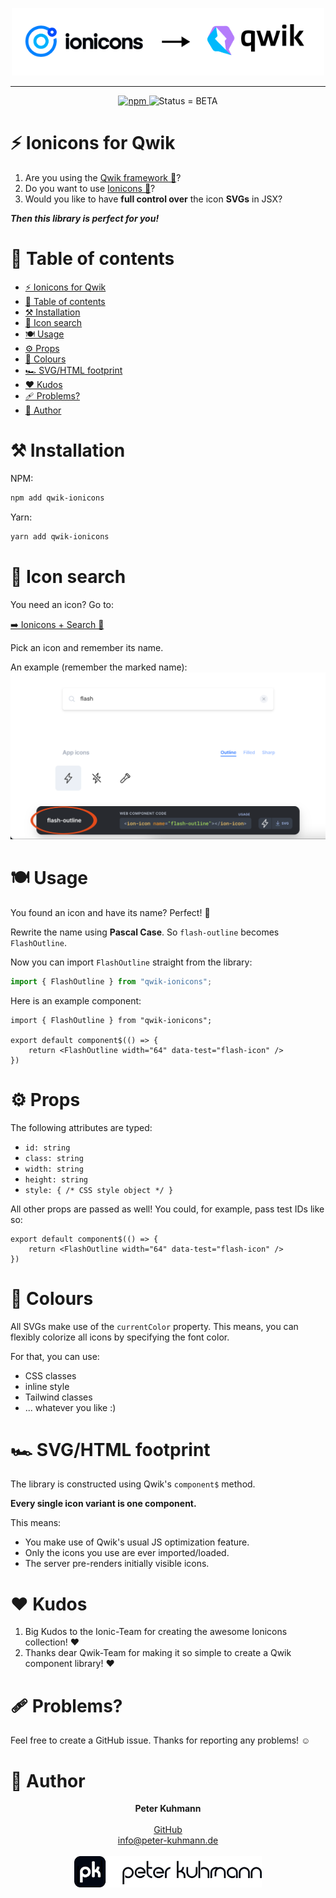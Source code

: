 <p align="center">
  <img src=".assets/logo.png" alt="Logo of library qwik-ionicons" width="500">
</p>
<hr>

<p align="center">
  <a href="https://www.npmjs.com/package/qwik-ionicons">
    <img alt="npm" src="https://img.shields.io/npm/v/qwik-ionicons?color=%23e62770&label=NPM">
  </a>
  <img alt="Status = BETA" src="https://img.shields.io/badge/Status-BETA-orange">
</p>

# ⚡️ Ionicons for Qwik

1. Are you using the [Qwik framework 🔗](https://qwik.builder.io/)?
2. Do you want to use [Ionicons 🔗](https://ionic.io/ionicons)?
3. Would you like to have **full control over** the icon **SVGs** in JSX?

_**Then this library is perfect for you!**_

# 📖 Table of contents

<!-- TOC -->
* [⚡️ Ionicons for Qwik](#-ionicons-for-qwik)
* [📖 Table of contents](#-table-of-contents)
* [⚒️ Installation](#-installation)
* [🐣 Icon search](#-icon-search)
* [🍽️ Usage](#-usage)
* [⚙️ Props](#-props)
* [🌈 Colours](#-colours)
* [🏎️ SVG/HTML footprint](#-svghtml-footprint)
* [❤️ Kudos](#-kudos)
* [🩹 Problems?](#-problems)
* [🦔 Author](#-author)
<!-- TOC -->

# ⚒️ Installation
NPM:
```bash
npm add qwik-ionicons
```

Yarn:
```bash
yarn add qwik-ionicons
```

# 🐣 Icon search
You need an icon? Go to:

[➡️ Ionicons + Search 🔎](https://ionic.io/ionicons)

Pick an icon and remember its name.

An example (remember the marked name):
![Ionicons website, icon search](.assets/ionicons-search.png)

# 🍽️ Usage
You found an icon and have its name? Perfect! 🎉

Rewrite the name using **Pascal Case**. So `flash-outline` becomes `FlashOutline`.

Now you can import `FlashOutline` straight from the library:
```ts
import { FlashOutline } from "qwik-ionicons";
```

Here is an example component:
```tsx
import { FlashOutline } from "qwik-ionicons";

export default component$(() => {
    return <FlashOutline width="64" data-test="flash-icon" />
})
```

# ⚙️ Props
The following
attributes are typed:
- `id: string`
- `class: string`
- `width: string`
- `height: string`
- `style: { /* CSS style object */ }`

All other props are passed as well! You could, for example, pass test IDs like so:

```tsx
export default component$(() => {
    return <FlashOutline width="64" data-test="flash-icon" />
})
```

# 🌈 Colours
All SVGs make use of the `currentColor` property. This means, you can
flexibly colorize all icons by specifying the font color.

For that, you can use:
- CSS classes
- inline style
- Tailwind classes
- ... whatever you like :)

# 🏎️ SVG/HTML footprint
The library is constructed using Qwik's `component$` method.

**Every single icon variant is one component.**

This means:
- You make use of Qwik's usual JS optimization feature.
- Only the icons you use are ever imported/loaded.
- The server pre-renders initially visible icons.

# ❤️ Kudos

1. Big Kudos to the Ionic-Team for creating the awesome Ionicons collection! ❤️
2. Thanks dear Qwik-Team for making it so simple to create a Qwik component library! ❤️

# 🩹 Problems?

Feel free to create a GitHub issue. Thanks for reporting any problems! ☺️

# 🦔 Author
<p align="center">
  <b>Peter Kuhmann</b>
  <br>
  <br>
  <a href="https://github.com/peter-kuhmann">GitHub</a>
  <br>
  <a href="mailto:info@peter-kuhmann.de">info@peter-kuhmann.de</a>
  <br>
  <br>
  <img src=".assets/peter-kuhmann-logo.webp" alt="Peter Kuhmann logo" width="300">
</p>
